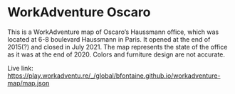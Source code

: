 # WorkAdventure Oscaro

This is a WorkAdventure map of Oscaro’s Haussmann office, which was located at 6-8 boulevard
Haussmann in Paris. It opened at the end of 2015(?) and closed in July 2021. The map represents the
state of the office as it was at the end of 2020. Colors and furniture design are not accurate.

Live link: https://play.workadventu.re/_/global/bfontaine.github.io/workadventure-map/map.json
